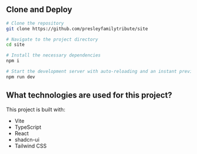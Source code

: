## Clone and Deploy

```sh
# Clone the repository
git clone https://github.com/presleyfamilytribute/site

# Navigate to the project directory
cd site

# Install the necessary dependencies
npm i

# Start the development server with auto-reloading and an instant preview
npm run dev
```

## What technologies are used for this project?

This project is built with:

- Vite
- TypeScript
- React
- shadcn-ui
- Tailwind CSS

